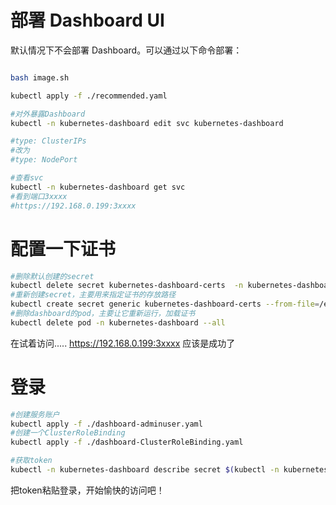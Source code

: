 # 部署 Dashboard UI

默认情况下不会部署 Dashboard。可以通过以下命令部署：
```bash

bash image.sh

kubectl apply -f ./recommended.yaml

#对外暴露Dashboard
kubectl -n kubernetes-dashboard edit svc kubernetes-dashboard

#type: ClusterIPs
#改为
#type: NodePort

#查看svc
kubectl -n kubernetes-dashboard get svc
#看到端口3xxxx
#https://192.168.0.199:3xxxx


```







# 配置一下证书
```bash
#删除默认创建的secret
kubectl delete secret kubernetes-dashboard-certs  -n kubernetes-dashboard
#重新创建secret，主要用来指定证书的存放路径
kubectl create secret generic kubernetes-dashboard-certs --from-file=/etc/kubernetes/pki/ -n kubernetes-dashboard
#删除dashboard的pod，主要让它重新运行，加载证书
kubectl delete pod -n kubernetes-dashboard --all

```
在试着访问.....
https://192.168.0.199:3xxxx
应该是成功了


# 登录
```bash
#创建服务账户
kubectl apply -f ./dashboard-adminuser.yaml
#创建一个ClusterRoleBinding
kubectl apply -f ./dashboard-ClusterRoleBinding.yaml

#获取token
kubectl -n kubernetes-dashboard describe secret $(kubectl -n kubernetes-dashboard get secret | grep admin-user | awk '{print $1}')
```

把token粘贴登录，开始愉快的访问吧！